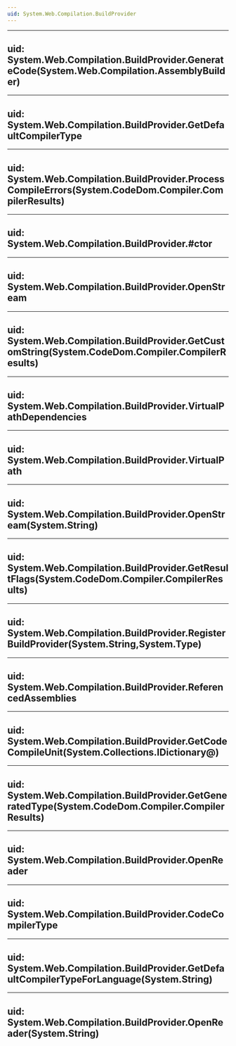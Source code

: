 ```yaml
---
uid: System.Web.Compilation.BuildProvider
---
```


---
uid: System.Web.Compilation.BuildProvider.GenerateCode(System.Web.Compilation.AssemblyBuilder)
---

---
uid: System.Web.Compilation.BuildProvider.GetDefaultCompilerType
---

---
uid: System.Web.Compilation.BuildProvider.ProcessCompileErrors(System.CodeDom.Compiler.CompilerResults)
---

---
uid: System.Web.Compilation.BuildProvider.#ctor
---

---
uid: System.Web.Compilation.BuildProvider.OpenStream
---

---
uid: System.Web.Compilation.BuildProvider.GetCustomString(System.CodeDom.Compiler.CompilerResults)
---

---
uid: System.Web.Compilation.BuildProvider.VirtualPathDependencies
---

---
uid: System.Web.Compilation.BuildProvider.VirtualPath
---

---
uid: System.Web.Compilation.BuildProvider.OpenStream(System.String)
---

---
uid: System.Web.Compilation.BuildProvider.GetResultFlags(System.CodeDom.Compiler.CompilerResults)
---

---
uid: System.Web.Compilation.BuildProvider.RegisterBuildProvider(System.String,System.Type)
---

---
uid: System.Web.Compilation.BuildProvider.ReferencedAssemblies
---

---
uid: System.Web.Compilation.BuildProvider.GetCodeCompileUnit(System.Collections.IDictionary@)
---

---
uid: System.Web.Compilation.BuildProvider.GetGeneratedType(System.CodeDom.Compiler.CompilerResults)
---

---
uid: System.Web.Compilation.BuildProvider.OpenReader
---

---
uid: System.Web.Compilation.BuildProvider.CodeCompilerType
---

---
uid: System.Web.Compilation.BuildProvider.GetDefaultCompilerTypeForLanguage(System.String)
---

---
uid: System.Web.Compilation.BuildProvider.OpenReader(System.String)
---
